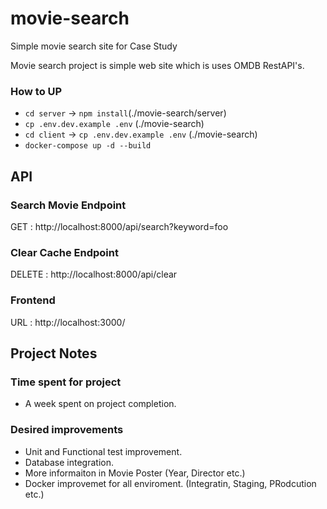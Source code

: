 # movie-search
Simple movie search site for Case Study

Movie search project is simple web site which is uses OMDB RestAPI's.  

### How to UP 
- `cd server` -> `npm install`(./movie-search/server)
- `cp .env.dev.example .env` (./movie-search)
- `cd client` -> `cp .env.dev.example .env` (./movie-search)
- `docker-compose up -d --build`

## API 
### Search Movie Endpoint 
GET : http://localhost:8000/api/search?keyword=foo

### Clear Cache Endpoint
DELETE : http://localhost:8000/api/clear  

### Frontend
URL : http://localhost:3000/


## Project Notes

### Time spent for project
- A week spent on project completion.

### Desired improvements
- Unit and Functional test improvement.
- Database integration.
- More informaiton in Movie Poster (Year, Director etc.)
- Docker improvemet for all enviroment. (Integratin, Staging, PRodcution etc.)


